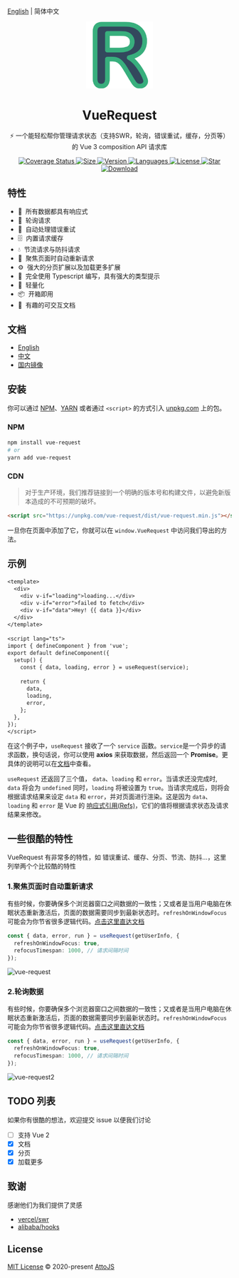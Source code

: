 [English](./README.md) | 简体中文

<p align="center">
  <a href="https://www.attojs.com">
    <img
      width="150"
      src="https://raw.githubusercontent.com/AttoJS/art/master/vue-request-logo.png"
      alt="VueRequest logo"
    />
  </a>
</p>
<h1 align="center">VueRequest</h1>
<div align="center">
  <p align="center">⚡️ 一个能轻松帮你管理请求状态（支持SWR，轮询，错误重试，缓存，分页等）的 Vue 3 composition API 请求库</p>
  <a href="https://codecov.io/github/attojs/vue-request?branch=master">
    <img
      src="https://img.shields.io/codecov/c/github/attojs/vue-request?token=NW2XVQWGPP"
      alt="Coverage Status"
    />
  </a>
  <a href="https://www.npmjs.com/package/vue-request">
    <img src="https://img.shields.io/bundlephobia/minzip/vue-request/latest" alt="Size" />
  </a>
  <a href="https://www.npmjs.com/package/vue-request">
    <img src="https://img.shields.io/npm/v/vue-request" alt="Version" />
  </a>
  <a href="https://www.npmjs.com/package/vue-request">
    <img src="https://img.shields.io/github/languages/top/attojs/vue-request" alt="Languages" />
  </a>
  <a href="https://www.npmjs.com/package/vue-request">
    <img src="https://img.shields.io/npm/l/vue-request" alt="License" />
  </a>
  <a href="https://github.com/AttoJS/vue-request/stargazers">
    <img src="https://img.shields.io/github/stars/attojs/vue-request" alt="Star" />
  </a>
  <a href="https://www.npmjs.com/package/vue-request">
    <img src="https://img.shields.io/npm/dm/vue-request" alt="Download" />
  </a>
</div>

## 特性

- 🚀 &nbsp;所有数据都具有响应式
- 🔄 &nbsp;轮询请求
- 🤖 &nbsp;自动处理错误重试
- 🗄 &nbsp;内置请求缓存
- 💧 &nbsp;节流请求与防抖请求
- 🎯 &nbsp;聚焦页面时自动重新请求
- ⚙️ &nbsp;强大的分页扩展以及加载更多扩展
- 📠 &nbsp;完全使用 Typescript 编写，具有强大的类型提示
- 🍃 &nbsp;轻量化
- 📦 &nbsp;开箱即用
- 📜 &nbsp;有趣的可交互文档

## 文档

- [English](https://www.attojs.org/)
- [中文](https://cn.attojs.org/)
- [国内镜像](https://www.attojs.com/)

## 安装

你可以通过 [NPM](https://www.npmjs.com/)、[YARN](https://yarnpkg.com/) 或者通过 `<script>` 的方式引入 [unpkg.com](https://unpkg.com/) 上的包。

### NPM

```sh
npm install vue-request
# or
yarn add vue-request
```

### CDN

> 对于生产环境，我们推荐链接到一个明确的版本号和构建文件，以避免新版本造成的不可预期的破坏。

```html
<script src="https://unpkg.com/vue-request/dist/vue-request.min.js"></script>
```

一旦你在页面中添加了它，你就可以在 `window.VueRequest` 中访问我们导出的方法。

## 示例

```vue
<template>
  <div>
    <div v-if="loading">loading...</div>
    <div v-if="error">failed to fetch</div>
    <div v-if="data">Hey! {{ data }}</div>
  </div>
</template>

<script lang="ts">
import { defineComponent } from 'vue';
export default defineComponent({
  setup() {
    const { data, loading, error } = useRequest(service);

    return {
      data,
      loading,
      error,
    };
  },
});
</script>
```

在这个例子中，`useRequest` 接收了一个 `service` 函数。`service`是一个异步的请求函数，换句话说，你可以使用 **axios** 来获取数据，然后返回一个 **Promise**。更具体的说明可以在[文档](https://www.attojs.com/guide/documentation/dataFetching.html)中查看。

`useRequest` 还返回了三个值， `data`、`loading` 和 `error`。当请求还没完成时, `data` 将会为 `undefined` 同时，`loading` 将被设置为 `true`。当请求完成后，则将会根据请求结果来设定 `data` 和 `error`，并对页面进行渲染。这是因为 `data`、 `loading` 和 `error` 是 Vue 的 [响应式引用(Refs)](https://v3.cn.vuejs.org/guide/reactivity-fundamentals.html)，它们的值将根据请求状态及请求结果来修改。

## 一些很酷的特性

VueRequest 有非常多的特性，如 错误重试、缓存、分页、节流、防抖...，这里列举两个个比较酷的特性

### 1.聚焦页面时自动重新请求

有些时候，你要确保多个浏览器窗口之间数据的一致性；又或者是当用户电脑在休眠状态重新激活后，页面的数据需要同步到最新状态时。`refreshOnWindowFocus` 可能会为你节省很多逻辑代码。[点击这里直达文档](https://www.attojs.com/guide/documentation/refreshOnWindowFocus.html)

```ts
const { data, error, run } = useRequest(getUserInfo, {
  refreshOnWindowFocus: true,
  refocusTimespan: 1000, // 请求间隔时间
});
```

![vue-request](https://gitee.com/john60676/Image/raw/master/vue-request/1.gif)

### 2.轮询数据

有些时候，你要确保多个浏览器窗口之间数据的一致性；又或者是当用户电脑在休眠状态重新激活后，页面的数据需要同步到最新状态时。`refreshOnWindowFocus` 可能会为你节省很多逻辑代码。[点击这里直达文档](https://www.attojs.com/guide/documentation/refreshOnWindowFocus.html)

```ts
const { data, error, run } = useRequest(getUserInfo, {
  refreshOnWindowFocus: true,
  refocusTimespan: 1000, // 请求间隔时间
});
```

![vue-request2](https://gitee.com/john60676/Image/raw/master/vue-request/3.gif)

## TODO 列表

如果你有很酷的想法，欢迎提交 issue 以便我们讨论

- [ ] 支持 Vue 2
- [x] 文档
- [x] 分页
- [x] 加载更多

## 致谢

感谢他们为我们提供了灵感

- [vercel/swr](https://github.com/vercel/swr)
- [alibaba/hooks](https://ahooks.js.org/hooks/async#userequest)

## License

[MIT License](https://github.com/AttoJS/vue-request/blob/master/LICENSE) © 2020-present [AttoJS](https://github.com/AttoJS)
